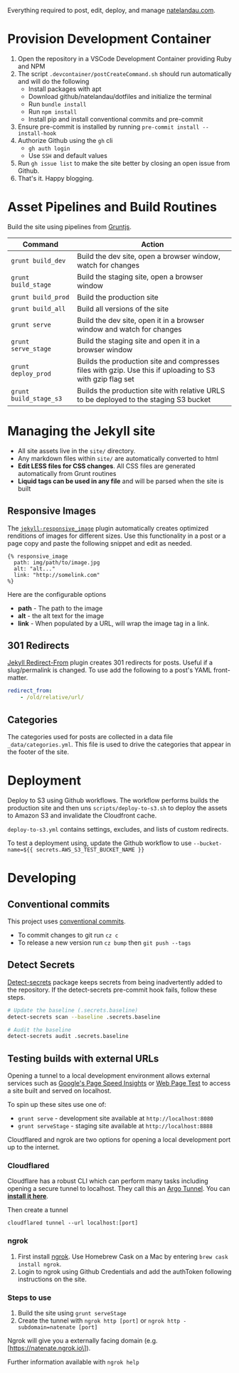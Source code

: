 Everything required to post, edit, deploy, and manage [natelandau.com](https://natelandau.com).

# Provision Development Container

1. Open the repository in a VSCode Development Container providing Ruby and NPM
2. The script `.devcontainer/postCreateCommand.sh` should run automatically and will do the following
    - Install packages with apt
    - Download github/natelandau/dotfiles and initialize the terminal
    - Run `bundle install`
    - Run `npm install`
    - Install pip and install conventional commits and pre-commit
3. Ensure pre-commit is installed by running `pre-commit install --install-hook`
4. Authorize Github using the `gh` cli
    - `gh auth login`
    - Use `SSH` and default values
5. Run `gh issue list` to make the site better by closing an open issue from Github.
6. That's it. Happy blogging.

# Asset Pipelines and Build Routines

Build the site using pipelines from [Gruntjs](https://gruntjs.com/).

| Command                | Action                                                                                                    |
| ---------------------- | --------------------------------------------------------------------------------------------------------- |
| `grunt build_dev`      | Build the dev site, open a browser window, watch for changes                                              |
| `grunt build_stage`    | Build the staging site, open a browser window                                                             |
| `grunt build_prod`     | Build the production site                                                                                 |
| `grunt build_all`      | Build all versions of the site                                                                            |
| `grunt serve`          | Build the dev site, open it in a browser window and watch for changes                                     |
| `grunt serve_stage`    | Build the staging site and open it in a browser window                                                    |
| `grunt deploy_prod`    | Builds the production site and compresses files with gzip. Use this if uploading to S3 with gzip flag set |
| `grunt build_stage_s3` | Builds the production site with relative URLS to be deployed to the staging S3 bucket                     |

# Managing the Jekyll site

-   All site assets live in the `site/` directory.
-   Any markdown files within `site/` are automatically converted to html
-   **Edit LESS files for CSS changes**. All CSS files are generated automatically from Grunt routines
-   **Liquid tags can be used in any file** and will be parsed when the site is built

## Responsive Images

The [`jekyll-responsive_image`](https://github.com/wildlyinaccurate/jekyll-responsive-image) plugin automatically creates optimized renditions of images for different sizes. Use this functionality in a post or a page copy and paste the following snippet and edit as needed.

```
{% responsive_image
  path: img/path/to/image.jpg
  alt: "alt..."
  link: "http://somelink.com"
%}
```

Here are the configurable options

-   **path** - The path to the image
-   **alt** - the alt text for the image
-   **link** - When populated by a URL, will wrap the image tag in a link.

## 301 Redirects

[Jekyll Redirect-From](https://github.com/jekyll/jekyll-redirect-from) plugin creates 301 redirects for posts. Useful if a slug/permalink is changed. To use add the following to a post's YAML front-matter.

```yaml
redirect_from:
    - /old/relative/url/
```

## Categories

The categories used for posts are collected in a data file `_data/categories.yml`. This file is used to drive the categories that appear in the footer of the site.

# Deployment

Deploy to S3 using Github workflows. The workflow performs builds the production site and then uns `scripts/deploy-to-s3.sh` to deploy the assets to Amazon S3 and invalidate the Cloudfront cache.

`deploy-to-s3.yml` contains settings, excludes, and lists of custom redirects.

To test a deployment using, update the Github workflow to use `--bucket-name=${{ secrets.AWS_S3_TEST_BUCKET_NAME }}`

# Developing

## Conventional commits

This project uses [conventional commits](https://github.com/commitizen/cz-cli).

-   To commit changes to git run `cz c`
-   To release a new version run `cz bump` then `git push --tags`

## Detect Secrets

[Detect-secrets](https://github.com/Yelp/detect-secrets) package keeps secrets from being inadvertently added to the repository. If the detect-secrets pre-commit hook fails, follow these steps.

```bash
# Update the baseline (.secrets.baseline)
detect-secrets scan --baseline .secrets.baseline

# Audit the baseline
detect-secrets audit .secrets.baseline
```

## Testing builds with external URLs

Opening a tunnel to a local development environment allows external services such as [Google's Page Speed Insights](https://developers.google.com/speed/pagespeed/insights/) or [Web Page Test](https://www.webpagetest.org) to access a site built and served on localhost.

To spin up these sites use one of:

-   `grunt serve` - development site available at `http://localhost:8080`
-   `grunt serveStage` - staging site available at `http://localhost:8888`

Cloudflared and ngrok are two options for opening a local development port up to the internet.

### Cloudflared

Cloudflare has a robust CLI which can perform many tasks including opening a secure tunnel to localhost. They call this an [Argo Tunnel](https://www.cloudflare.com/products/argo-tunnel/). You can **[install it here](https://developers.cloudflare.com/argo-tunnel/downloads/)**.

Then create a tunnel

```
cloudflared tunnel --url localhost:[port]
```

### ngrok

1. First install [ngrok](https://ngrok.com). Use Homebrew Cask on a Mac by entering `brew cask install ngrok`.
1. Login to ngrok using Github Credentials and add the authToken following instructions on the site.

### Steps to use

1. Build the site using `grunt serveStage`
1. Create the tunnel with `ngrok http [port]` or `ngrok http -subdomain=natenate [port]`

Ngrok will give you a externally facing domain (e.g. \[https://natenate.ngrok.io\]).

Further information available with `ngrok help`
